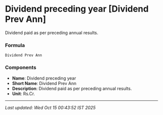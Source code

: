 # Dividend preceding year [Dividend Prev Ann]
Dividend paid as per preceding annual results.

### Formula
```text
Dividend Prev Ann
```


### Components
- **Name**: Dividend preceding year
- **Short Name**: Dividend Prev Ann
- **Description**: Dividend paid as per preceding annual results.
- **Unit**: Rs.Cr.

---
*Last updated: Wed Oct 15 00:43:52 IST 2025*
